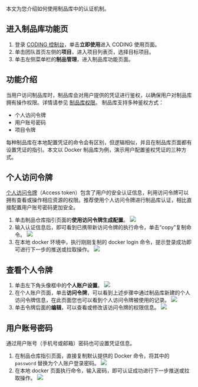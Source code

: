 本文为您介绍如何使用制品库中的认证机制。

## 进入制品库功能页
1. 登录 [CODING 控制台](https://console.cloud.tencent.com/coding)，单击**立即使用**进入 CODING 使用页面。
2. 单击团队首页左侧的**项目**，进入项目列表页，选择目标项目。
3. 单击左侧菜单栏的**制品管理**，进入制品库功能页面。

## 功能介绍
当用户访问制品库时，制品库会对用户提供的凭证进行鉴权，以确保用户对制品库拥有操作权限。详情请参见 [制品库权限](https://cloud.tencent.com/document/product/1116/46463)。
制品库支持多种鉴权方式：
- 个人访问令牌
- 用户账号密码
- 项目令牌

每种制品库在本地配置凭证的命令会有区别，但逻辑相似，并且在制品库页面都有设置凭证的指引。本文以 Docker 制品库为例，演示用户配置鉴权凭证的三种方式。

[](id:personal-tokens)
## 个人访问令牌
[个人访问令牌](/docs/member/tokens.html)（Access token）包含了用户的安全认证信息，利用访问令牌可以拥有查看或操作相应资源的权限。推荐使用个人访问令牌进行制品库认证，相比直接配置用户账号密码更加安全。
1. 单击制品仓库指引页面的**使用访问令牌生成配置**。
![](https://qcloudimg.tencent-cloud.cn/raw/8076090b79cef83e52585171cfd7945f.png)
2. 输入认证信息后，即可看到已携带新访问令牌的执行命令，单击“copy”复制命令。
![](https://qcloudimg.tencent-cloud.cn/raw/c4e971bf7ce2526c6aa3c68716e013d7.png)
3. 在本地 docker 环境中，执行刚刚复制的 docker login 命令，提示登录成功即可进行下一步的推送或拉取操作。
![](https://qcloudimg.tencent-cloud.cn/raw/7b083acf99fc9e4832136de32469f7b1.png)

[](id:view-tokens)
## 查看个人令牌
1. 单击左下角头像框中的**个人账户设置**。
![](https://qcloudimg.tencent-cloud.cn/raw/6135550847c1b1f13dd5d5666e304915.png)
2. 在个人账户页面，单击**访问令牌**，可以看到上述步骤中通过制品库新建的个人访问令牌信息，在此页面您也可以看到个人访问令牌被使用的记录。
![](https://qcloudimg.tencent-cloud.cn/raw/dc8aa3e26ba374fade299a4210042969.png)
3. 单击令牌后面的**编辑**，可以查看或修改该访问令牌的权限信息。
![](https://qcloudimg.tencent-cloud.cn/raw/e554aa619ae92a40f996ec046429f9ce.png)

[](id:passwords)
## 用户账号密码
通过用户账号（手机号或邮箱）密码也可设置凭证信息。
1. 在制品仓库指引页面，直接复制默认提供的 Docker 命令，将其中的 `password` 替换为个人账户登录密码。
![](https://qcloudimg.tencent-cloud.cn/raw/b9fbd234c2c75965a029a0333d219a39.png)
2. 在本地 docker 页面执行命令，输入密码，即可认证成功进行下一步推送或拉取操作。
![](https://qcloudimg.tencent-cloud.cn/raw/973589ee309edef49d558d469cb9977d.png)
